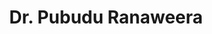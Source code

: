 ---
title: "Dr. Pubudu Ranaweera"
draft: false
weight: 80
fullName: "R.K. Pubudu Sampath Ranaweera"
contact:
  location: "University of Moratuwa, Sri Lanka"
  phone: "+94 11 265 0301 ext. 4518"
  mobile: "+94 71 785 5720"
  email: "pubudur@uom.lk"
  googleScholar: "https://scholar.google.com/citations?user=9cVr8WkAAAAJ&hl=en"
qualifications:
  - degree: "PhD"
    field: "Biomedical Engineering"
    institution: "University of Moratuwa, Sri Lanka"
    year: "2024"
  - degree: "Erasmus Mundus Joint Masters – Computational Mechanics"
    year: "2010"
    institutions: ["Ecole Centrale de Nantes, France", "Swansea University, UK"]
    details:
      - "Distinction"
      - "Erasmus Mundus Scholarship"
  - degree: "BSc (Hons) in Mechanical Engineering"
    year: "2004"
    institution: "University of Moratuwa, Sri Lanka"
    details:
      - "Second Class Upper Division"
researchInterests:
  - "Biomechanics"
  - "Biorobotics"
  - "Bionics (Prosthetics, Orthotics, Exoskeletons)"
  - "CAD, FEA, CFD"
honoursAwards:
  - name: "Outstanding Research Performances"
    institution: "UoM"
    subAwards:
      - name: "Award of Excellence"
        details: "with Distinction"
        years: ["2018", "2019", "2021", "2022"]
  - name: "Best Paper Awards"
    details:
      - "MERCon (2016–2019, 2021)"
      - "ICITR (2023, 2024)"
      - "MIES (2016)"
teachingExperience:
  universityOfMoratuwa:
    institution: "University of Moratuwa"
    years: "2005–Present"
    roles:
      - role: "Senior Lecturer GI"
        years: "2018–Present"
      - role: "Senior Lecturer GII"
        years: "2012–2018"
      - role: "Lecturer"
        years: "2005–2012"
    courses:
      - "Mechanical Design"
      - "Manufacturing Engineering"
      - "Biomedical Engineering"
      - "CAD/CAM & CAE"
  oceanUniversityOfSriLanka:
    institution: "Ocean University of Sri Lanka"
    years: "2011–2021"
    role: "Visiting Lecturer"
    subjects: ["Manufacturing", "CAD & Drafting"]
professionalAffiliations:
  - affiliation: "Associate Member, IESL"
    since: "2004"
---
